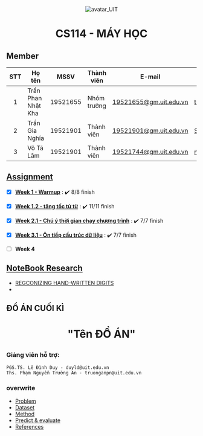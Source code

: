 <p align="center">
  <img src="https://www.uit.edu.vn/sites/vi/files/banner_uit_0.png" title="avatar_UIT">
</p>


<h1 align="center">
  
  CS114 - MÁY HỌC 
  </h1>


## Member
| STT | Họ tên | MSSV | Thành viên | E-mail | Github | Task chính  |
| :---: | --- | --- | --- | --- | --- | --- |
| 1 | Trần Phan Nhật Kha | 19521655 | Nhóm trưởng | 19521655@gm.uit.edu.vn | [trankha1655](https://github.com/trankha1655) |
| 2 | Trần Gia Nghĩa | 19521901 | Thành viên | 19521901@gm.uit.edu.vn | [SoulOfWindTGN](https://github.com/SoulOfWindTGN) |
| 3 | Võ Tá Lâm | 19521901 | Thành viên | 19521744@gm.uit.edu.vn | [name](url) |

## [Assignment](https://github.com/trankha1655/CS114_ML/tree/main/Assignments) 


-  [x] [**Week 1 - Warmup**](https://github.com/trankha1655/CS114_ML/tree/main/Assignments/Tu%E1%BA%A7n%201%20-%20warm%20up) : :heavy_check_mark: 8/8 finish
 
- [x] [**Week 1.2 - tăng tốc từ từ**](https://github.com/trankha1655/CS114_ML/tree/main/Assignments/Tu%E1%BA%A7n%201.2%20-%20t%C4%83ng%20t%E1%BB%91c%20t%E1%BB%AB%20t%E1%BB%AB) : :heavy_check_mark: 11/11 finish

  
- [x] [**Week 2.1 - Chú ý thời gian chạy chương trình**](https://github.com/trankha1655/CS114_ML/tree/main/Assignments/Tu%E1%BA%A7n%202.1%20-%20Ch%C3%BA%20%C3%BD%20th%E1%BB%9Di%20gian%20ch%E1%BA%A1y%20ch%C6%B0%C6%A1ng%20tr%C3%ACnh) : :heavy_check_mark: 7/7 finish
  
- [x] [**Week 3.1 - Ôn tiếp cấu trúc dữ liệu**](https://github.com/trankha1655/CS114_ML/tree/main/Assignments/Tu%E1%BA%A7n%203.1%20-%20%C3%94n%20ti%E1%BA%BFp%20c%E1%BA%A5u%20tr%C3%BAc%20d%E1%BB%AF%20li%E1%BB%87u) : :heavy_check_mark: 7/7 finish


- [ ] **Week 4**

## [NoteBook Research](https://github.com/trankha1655/CS114_ML/tree/main/Colab%20Research)
- [REGCONIZING HAND-WRITTEN DIGITS](https://github.com/trankha1655/CS114_ML/blob/main/Colab%20Research/Bai_Tap_Colab_So_1.ipynb)
- 


## **ĐỒ ÁN CUỐI KÌ**
<h1 align="center">

  **"Tên ĐỒ ÁN"**
  
</h1>

 ### Giảng viên hỗ trợ:
    PGS.TS. Lê Đình Duy - duyld@uit.edu.vn
    Ths. Phạm Nguyễn Trường An - truonganpn@uit.edu.vn




### **overwrite**
* [Problem](#)
* [Dataset](#)
* [Method](#)
* [Predict & evaluate](#)
* [References](#)
